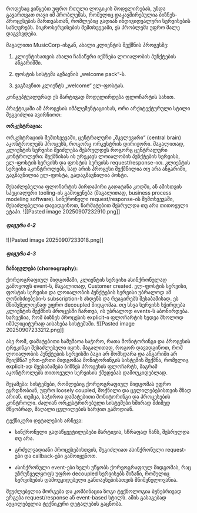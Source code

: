 როდესაც ვიწყებთ უფრო რთული ლოგიკის მოდელირებას, უნდა გავართვათ თავი იმ პრობლემას, რომელიც დაკავშირებულია ბიზნეს-პროცესების მართვასთან, რომლებიც გადიან ინდივიდუალური სერვისების საზღვრებს. მიკროსერვისების შემთხვევაში, ეს პრობლემა უფრო მალე დაგვხვდება.

მაგალითი MusicCorp-ისგან, ახალი კლიენტის შექმნის პროცესზე:

1. კლიენტისათვის ახალი ჩანაწერი იქმნება ლოიალობის პუნქტების ანგარიშში.
    
2. ფოსტის სისტემა აგზავნის „welcome pack“-ს.
    
3. ვაგზავნით კლიენტს „welcome“ ელ-ფოსტას.
    

კონცეპტუალურად ეს მარტივად მოდელირდება ფლოჩარტის სახით.

პრაქტიკაში ამ პროცესის იმპლემენტაციისას, ორი არქიტექტურული სტილი შეგვიძლია ავირჩიოთ:

**ორკესტრაცია:**

ორკესტრაციის შემთხვევაში, ცენტრალური „მკვლევარი“ (central brain) აკონტროლებს პროცესს, როგორც ორკესტრის დირიჟორი. მაგალითად, კლიენტის სერვისი შეიძლება შესრულდეს როგორც ცენტრალური კონტროლერი: შექმნისას ის ურეკავს ლოიალობის პუნქტების სერვისს, ელ-ფოსტის სერვისს და ფოსტის სერვისს request/response-ით. კლიენტის სერვისი აკონტროლებს, სად არის პროცესი შექმნილია თუ არა ანგარიში, გაგზავნილია ელ-ფოსტა, გადაგზავნილია პოსტი. 

შესაძლებელია ფლოჩარტის პირდაპირი გადატანა კოდში, ან ამისთვის სპეციალური tooling-ის გამოყენება (მაგალითად, business process modeling software). სინქრონული request/response-ის შემთხვევაში, შესაძლებელია დავადგინოთ, წარმატებით შესრულდა თუ არა თითოეული ეტაპი.
![[Pasted image 20250907232910.png]]
##### ფიგურა 4-2

![[Pasted image 20250907233018.png]]
##### ფიგურა 4-3


**ჩანაცვლება (choreography):**

ქორეოგრაფიულ მიდგომაში, კლიენტის სერვისი ასინქრონულად გამოყოფს event-ს, მაგალითად, Customer created. ელ-ფოსტის სერვისი, ფოსტის სერვისი და ლოიალობის პუნქტების სერვისი უბრალოდ ამ ღონისძიებები-ს subscription-ს ახდენს და რეაგირებს შესაბამისად. ეს მნიშვნელოვნად უფრო decoupled მიდგომაა. თუ სხვა სერვისს სჭირდება კლიენტის შექმნის პროცესში ჩართვა, ის უბრალოდ events-ს აბონირდება. ხარვეზია, რომ ბიზნეს პროცესის explicit-ი ფლოჩარტის ხედვა მხოლოდ იმპლიციტურად აისახება სისტემაში.
![[Pasted image 20250907233212.png]]


ასე რომ, დამატებითი სამუშაოა საჭირო, რათა მონიტორინგი და პროცესის ტრეკინგი შესაძლებელი იყოს. მაგალითად, როგორ დავადგინოთ, რომ ლოიალობის პუნქტების სერვისში ბაგი არ მომხდარა და ანგარიში არ შეიქმნა? ერთ-ერთი მიდგომაა მონიტორინგის სისტემის შექმნა, რომელიც explicit-ად შეესაბამება ბიზნეს პროცესის ფლოჩარტს, მაგრამ აკონტროლებს თითოეული სერვისის ქმედებას დამოუკიდებლად.

შეჯამება: სისტემები, რომლებიც ქორეოგრაფიულ მიდგომას უფრო ეყრდნობიან, უფრო loosely coupled, მოქნილი და ცვლილებებისთვის მზად არიან. თუმცა, საჭიროა დამატებითი მონიტორინგი და პროცესების კონტროლი. ძალიან ორკესტრირებული სისტემები ხშირად მძიმედ მწყობრად, მაღალი ცვლილების ხარჯით გამოდიან.

ტექნიკური დეტალების არჩევა:

- სინქრონული გადაწყვეტილებები მარტივია, სწრაფად ჩანს, შესრულდა თუ არა.
    
- გრძელვადიანი პროცესებისთვის, შეგიძლიათ ასინქრონული request-ები და callback-ები გამოიყენოთ.
    
- ასინქრონული event-ები ხელს უწყობს ქორეოგრაფიულ მიდგომას, რაც უზრუნველყოფს უფრო decoupled სერვისებს მიზანი, რომელიც სერვისების დამოუკიდებელი განთავსებისათვის მნიშვნელოვანია.
    

შეუძლებელია მორგება და კომბინაცია  ზოგი ტექნოლოგია ბუნებრივად ერგება request/response ან event-based სტილს. ამის გასაგებად აუცილებელია ტექნიკური დეტალების გაცნობა.